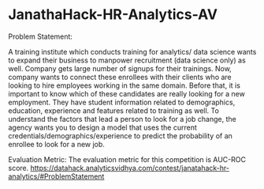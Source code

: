 # JanathaHack-HR-Analytics-AV

Problem Statement:

A training institute which conducts training for analytics/ data science wants to expand their business to manpower recruitment (data science only) as well. Company gets large number of signups for their trainings. Now, company wants to connect these enrollees with their clients who are looking to hire employees working in the same domain. Before that, it is important to know which of these candidates are really looking for a new employment. They have student information related to demographics, education, experience and features related to training as well.
To understand the factors that lead a person to look for a job change, the agency wants you to design a model that uses the current credentials/demographics/experience to predict the probability of an enrollee to look for a new job.


Evaluation Metric:
The evaluation metric for this competition is AUC-ROC score.
https://datahack.analyticsvidhya.com/contest/janatahack-hr-analytics/#ProblemStatement
